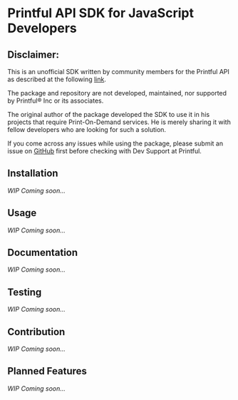 # Printful API SDK for JavaScript Developers

## Disclaimer:
This is an unofficial SDK written by community members for the Printful API as described at the following [link](https://developers.printful.com/docs/).

The package and repository are not developed, maintained, nor supported by  Printful® Inc or its associates.

The original author of the package developed the SDK to use it in his projects that require Print-On-Demand services. He is merely sharing it with fellow developers who are looking for such a solution.

If you come across any issues while using the package, please submit an issue on [GitHub](https://github.com/artT14/printful-sdk-js/issues) first before checking with Dev Support at Printful.

## Installation
*WIP* *Coming soon...*

## Usage
*WIP* *Coming soon...*

## Documentation
*WIP* *Coming soon...*

## Testing
*WIP* *Coming soon...*

## Contribution
*WIP* *Coming soon...*

## Planned Features
*WIP* *Coming soon...*

